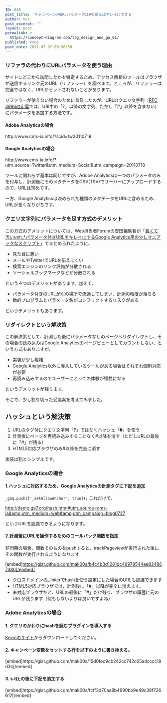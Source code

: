 ```yaml
---
ID: 848
post_title: 'キャンペーン用URLパラメータは#を使えばキレイにできる'
author: mak
post_excerpt: ""
layout: post
permalink: >
  https://concept-diagram.com/tag_design_and_ga_01/
published: true
post_date: 2011-07-07 00:36:59
---
```

<h3>リファラの代わりにURLパラメータを使う理由</h3>
サイトにどこから訪問したかを特定するため、アクセス解析のツールはブラウザが送信するリンク元のURL（リファラー）を調べます。ところが、リファラーは完全ではなく、URLがセットされないことがあります。

リファラーが使えない場合のために普及したのが、URLのクエリ文字列（<a href="http://tools.ietf.org/html/rfc3986#section-3.4" target="_blank" rel="noopener">RFC 3986の定義</a>では、URI中の「?」以降の文字列、ただし「#」以降を含まない）にパラメータを追加する方法です。
<h4>Adobe Analyticsの場合</h4>
http://www.cms-ia.info/?scid=tw20110718
<h4>Google Analyticsの場合</h4>
http://www.cms-ia.info/?utm_source=Twitter&amp;utm_medium=Social&amp;utm_campaign=20110718

ツールに関わらず基本は同じですが、Adobe Analyticsは一つのパラメータのみを付与し、計測後にそのメタデータをCSV(TSV)でサーバーにアップロードするので、URLは短めです。

一方、Google Analyticsは決められた種類のメタデータをURLに含めるため、URLが長くなりがちです。
<h3>クエリ文字列にパラメータを足す方式のデメリット</h3>
この方式のデメリットについては、Web担当者Forumの安田編集長が「<a href="http://web-tan.forum.impressrd.jp/e/2010/11/02/9114" target="_blank" rel="noopener">長くて汚いutm_*パラメータ付きURLをキレイにするGoogle Analytics用の少しマニアックなスクリプト</a>」でまとめられたように、
<ul>
 	<li>見た目に悪い</li>
 	<li>メールやTwitterでURLを伝えにくい</li>
 	<li>検索エンジンのリンク評価が分散される</li>
 	<li>ソーシャルブックマークなどが分散される</li>
</ul>
という４つのデメリットがあります。加えて、
<ul>
 	<li>パラメータ付きのURLが別の場所で流通してしまい、計測の精度が落ちる</li>
 	<li>動的プログラムとパラメータ名がコンフリクトするリスクがある</li>
</ul>
というデメリットもあります。
<h3>リダイレクトという解決策</h3>
この解決策として、計測した後にパラメータなしのページへリダイレクトし、その場合の読み込みはGoogle Analyticsのページビューとしてカウントしない、という方式もありますが、
<ul>
 	<li>実装が少し複雑</li>
 	<li>Google Analytics以外に導入しているツールがある場合はそれぞれ個別対応が必要</li>
 	<li>再読み込みするのでユーザーにとっての体験が犠牲になる</li>
</ul>
というデメリットが残ります。

そこで、少し割り切った妥協案を考えてみました。
<h2>ハッシュという解決策</h2>
<ol>
 	<li>URLのタグ付にクエリ文字列「<b>?</b>」ではなくハッシュ「<b>#</b>」を使う</li>
 	<li>計測後にページを再読み込みすることなく#以降を消す（ただしURLの最後に「#」が残る）</li>
 	<li>HTML5対応ブラウザのみ#以降を完全に消す</li>
</ol>
実装は割とシンプルです。
<h3>Google Analyticsの場合</h3>
<h4>1.ハッシュに対応するため、Google Analyticsの計測タグに下記を追加</h4>
<code>_gaq.push(['_setAllowAnchor', true]);</code>
これだけで、

http://demo.ga7.org/hash.html#utm_source=cms-ia&amp;utm_medium=web&amp;utm_campaign=blog0727

というURLを認識できるようになります。
<h4>2.計測後にURLを操作するためのコールバック関数を指定</h4>
非同期の場合、関数そのものをpushすると、trackPageviewが実行された後にその関数が実行されるようになります

[embed]https://gist.github.com/mak00s/b4c4b3d1281dc46978544ee824867380[/embed]
<ul>
 	<li>クロスドメインの_linkerでhashを使う設定にした場合のURLも認識できます</li>
 	<li>HTML5対応ブラウザでは、計測後に「#」以降が完全に消えます。</li>
 	<li>未対応ブラウザだと、URLの最後に「#」だけ残り、ブラウザの履歴に元のURLが残ります（何もしないよりは良いですよね）</li>
</ul>
<h3>Adobe Analyticsの場合</h3>
<h4>1. クエリのかわりにhashを読むプラグインを導入する</h4>
<a href="http://webanalyticsland.com/sitecatalyst-implementation/track-hash-query-parameters/" target="_self">Kevinのサイト</a>からダウンロードしてください。
<h4>2. キャンペーン変数をセットする行を以下のように書き換える。</h4>
[embed]https://gist.github.com/mak00s/15d0fed9cb242cc742c65adcccc19d3c[/embed]
<h4>3. s.t();の後に下記を追加する</h4>
[embed]https://gist.github.com/mak00s/fcff3d70aa8b4690bb9e49c38f726617[/embed]